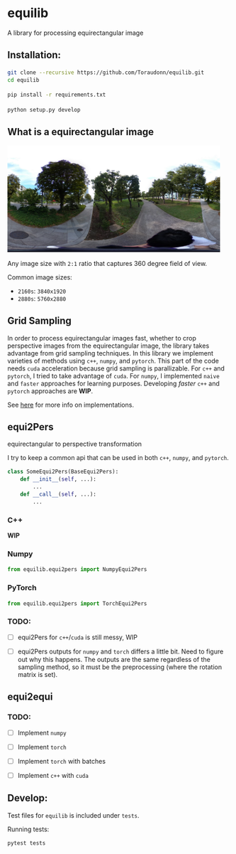# equilib

A library for processing equirectangular image

## Installation:

```Bash
git clone --recursive https://github.com/Toraudonn/equilib.git
cd equilib

pip install -r requirements.txt

python setup.py develop
```


## What is a equirectangular image

<img src="data/equi.jpg" alt="equi" width="480"/>

Any image size with `2:1` ratio that captures 360 degree field of view.

Common image sizes:
- `2160s`: `3840x1920`
- `2880s`: `5760x2880`

## Grid Sampling

In order to process equirectangular images fast, whether to crop perspective images from the equirectangular image, the library takes advantage from grid sampling techniques.
In this library we implement varieties of methods using `c++`, `numpy`, and `pytorch`.
This part of the code needs `cuda` acceleration because grid sampling is parallizable.
For `c++` and `pytorch`, I tried to take advantage of `cuda`.
For `numpy`, I implemented `naive` and `faster` approaches for learning purposes.
Developing _faster_ `c++` and `pytorch` approaches are __WIP__.

See [here](equilib/grid_sample/README.md) for more info on implementations.

## equi2Pers

equirectangular to perspective transformation

I try to keep a common api that can be used in both `c++`, `numpy`, and `pytorch`.

```Python
class SomeEqui2Pers(BaseEqui2Pers):
    def __init__(self, ...):
        ...
    def __call__(self, ...):
        ...
```

### C++

__WIP__

### Numpy

```Python
from equilib.equi2pers import NumpyEqui2Pers
```

### PyTorch

```Python
from equilib.equi2pers import TorchEqui2Pers
```

### TODO:

- [ ] equi2Pers for `c++`/`cuda` is still messy, WIP
- [ ] equi2Pers outputs for `numpy` and `torch` differs a little bit. Need to figure out why this happens. The outputs are the same regardless of the sampling method, so it must be the preprocessing (where the rotation matrix is set).


## equi2equi


### TODO:

- [ ] Implement `numpy`
- [ ] Implement `torch`
- [ ] Implement `torch` with batches
- [ ] Implement `c++` with `cuda`


## Develop:

Test files for `equilib` is included under `tests`.

Running tests:
```Bash
pytest tests
```